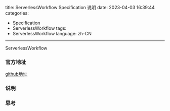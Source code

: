 title: ServerlessWorkflow Specification 说明
date: 2023-04-03 16:39:44
categories:
- Specification
- ServerlessWorkflow
tags:
- ServerlessWorkflow
language: zh-CN
---
ServerlessWorkflow
<!-- more -->
### 官方地址
[github地址](https://github.com/serverlessworkflow/specification/blob/main/specification.md)

### 说明


### 思考